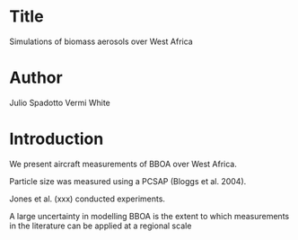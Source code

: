 # Title
Simulations of biomass aerosols over West Africa

# Author
Julio Spadotto
Vermi White

# Introduction
We present aircraft measurements of BBOA over West Africa. 

Particle size was measured using a PCSAP (Bloggs et al. 2004).

Jones et al. (xxx) conducted experiments.

A large uncertainty in modelling BBOA is the extent to which measurements in the literature can be applied at a regional scale
